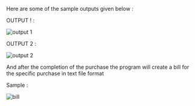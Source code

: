 Here are some of the sample outputs given below :

OUTPUT ! :

![output 1](https://user-images.githubusercontent.com/108271216/210062201-058bea87-e251-49db-a2e0-6796d1a061b7.png)


OUTPUT 2 : 

![output 2](https://user-images.githubusercontent.com/108271216/210062230-4863859d-0874-4412-bdf4-8277d6f7886e.png)


And after the completion of the purchase the program will create a bill for the specific purchase in text file format

Sample : 

![bill](https://user-images.githubusercontent.com/108271216/210062328-1726687d-4b48-4e08-9715-04db47467d54.png)
